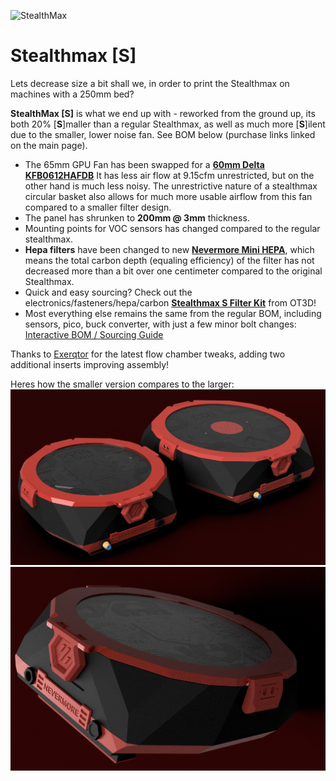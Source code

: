 ![StealthMax](/assets/renders/sm_250_300_comparison.gif)
# **Stealthmax [S]**
Lets decrease size a bit shall we, in order to print the Stealthmax on machines with a 250mm bed? 

**StealthMax [S]** is what we end up with - reworked from the ground up, its both 20% [**S**]maller than a regular Stealthmax, as well as much more [**S**]ilent due to the smaller, lower noise fan. See BOM below (purchase links linked on the main page).

- The 65mm GPU Fan has been swapped for a [**60mm Delta KFB0612HAFDB**](https://www.onetwo3d.co.uk/product/delta-kfb0612hafdb-fan/?wpam_id=2) It has less air flow at 9.15cfm unrestricted, but on the other hand is much less noisy. The unrestrictive nature of a stealthmax circular basket also allows for much more usable airflow from this fan compared to a smaller filter design. 
- The panel has shrunken to **200mm @ 3mm** thickness.
- Mounting points for VOC sensors has changed compared to the regular stealthmax.
- **Hepa filters** have been changed to new [**Nevermore Mini HEPA**](https://www.onetwo3d.co.uk/product/hepa-filter-for-nevermore-mini/?wpam_id=2), which means the total carbon depth (equaling efficiency) of the filter has not decreased more than a bit over one centimeter compared to the original Stealthmax.
- Quick and easy sourcing? Check out the electronics/fasteners/hepa/carbon [**Stealthmax S Filter Kit**](https://www.onetwo3d.co.uk/product/nevermore-stealthmax-s-filter-kit-advanced/?wpam_id=2) from OT3D!
- Most everything else remains the same from the regular BOM, including sensors, pico, buck converter, with just a few minor bolt changes: [Interactive BOM / Sourcing Guide](https://bit.ly/NeveremoreStealthMaxBOM)

Thanks to [Exerqtor](https://github.com/Exerqtor) for the latest flow chamber tweaks, adding two additional inserts improving assembly! 


Heres how the smaller version compares to the larger:
![StealthMax](/assets/renders/sm_250_300_comparison.png)
![StealthMax](/assets/renders/sm_250.png)
